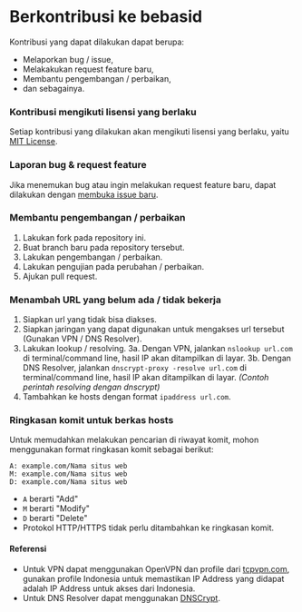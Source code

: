 # Berkontribusi ke bebasid
Kontribusi yang dapat dilakukan dapat berupa:
* Melaporkan bug / issue,
* Melakakukan request feature baru,
* Membantu pengembangan / perbaikan,
* dan sebagainya.
 
### Kontribusi mengikuti lisensi yang berlaku
Setiap kontribusi yang dilakukan akan mengikuti lisensi yang berlaku, yaitu [MIT License](https://github.com/bebasid/bebasid/blob/master/LICENSE).

### Laporan bug & request feature
Jika menemukan bug atau ingin melakukan request feature baru, dapat dilakukan dengan [membuka issue baru](https://github.com/bebasid/bebasid/issues/new/choose).

### Membantu pengembangan / perbaikan
1. Lakukan fork pada repository ini.
2. Buat branch baru pada repository tersebut.
3. Lakukan pengembangan / perbaikan.
4. Lakukan pengujian pada perubahan / perbaikan.
5. Ajukan pull request.

### Menambah URL yang belum ada / tidak bekerja
1. Siapkan url yang tidak bisa diakses.
2. Siapkan jaringan yang dapat digunakan untuk mengakses url tersebut (Gunakan VPN / DNS Resolver).
3. Lakukan lookup / resolving.
3a. Dengan VPN, jalankan `nslookup url.com` di terminal/command line, hasil IP akan ditampilkan di layar.
3b. Dengan DNS Resolver, jalankan `dnscrypt-proxy -resolve url.com`  di terminal/command line, hasil IP akan ditampilkan di layar. *(Contoh perintah resolving dengan dnscrypt)*
4. Tambahkan ke hosts dengan format `ipaddress url.com`.

### Ringkasan komit untuk berkas hosts

Untuk memudahkan melakukan pencarian di riwayat komit, mohon menggunakan format ringkasan komit sebagai berikut:

```
A: example.com/Nama situs web
M: example.com/Nama situs web
D: example.com/Nama situs web
```
* `A` berarti "Add"
* `M` berarti "Modify"
* `D` berarti "Delete"
* Protokol HTTP/HTTPS tidak perlu ditambahkan ke ringkasan komit.

#### Referensi
* Untuk VPN dapat menggunakan OpenVPN dan profile dari [tcpvpn.com](https://tcpvpn.com), gunakan profile Indonesia untuk memastikan IP Address yang didapat adalah IP Address untuk akses dari Indonesia.
* Untuk DNS Resolver dapat menggunakan [DNSCrypt](https://www.dnscrypt.org/). 

